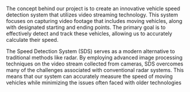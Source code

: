 The concept behind our project is to create an innovative vehicle speed detection system that utilizes video streaming technology. This system focuses on capturing video footage that includes moving vehicles, along with designated starting and ending points. The primary goal is to effectively detect and track these vehicles, allowing us to accurately calculate their speed.

The Speed Detection System (SDS) serves as a modern alternative to traditional methods like radar. By employing advanced image processing techniques on the video stream collected from cameras, SDS overcomes many of the challenges associated with conventional radar systems. This means that our system can accurately measure the speed of moving vehicles while minimizing the issues often faced with older technologies
